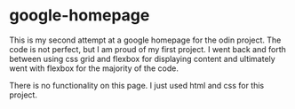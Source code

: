 # google-homepage

This is my second attempt at a google homepage for the odin project.  The code is not perfect, but I am proud of my first project.  I went back and forth between using css grid and flexbox for displaying content and ultimately went with flexbox for the majority of the code.  

There is no functionality on this page.  I just used html and css for this project.
